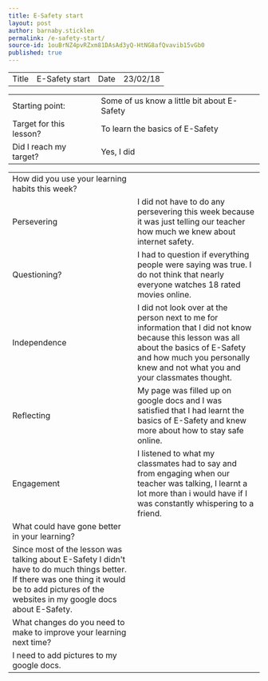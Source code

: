 ```yaml
---
title: E-Safety start
layout: post
author: barnaby.sticklen
permalink: /e-safety-start/
source-id: 1ouBrNZ4pvRZxm81DAsAd3yQ-HtNG8afQvavib15vGb0
published: true
---
```

<table>
  <tr>
    <td>Title</td>
    <td>E-Safety start</td>
    <td>Date</td>
    <td>23/02/18</td>
  </tr>
</table>


<table>
  <tr>
    <td>Starting point:</td>
    <td>Some of us know a little bit about E-Safety</td>
  </tr>
  <tr>
    <td>Target for this lesson?</td>
    <td>To learn the basics of E-Safety</td>
  </tr>
  <tr>
    <td>Did I reach my target? </td>
    <td>Yes, I did</td>
  </tr>
</table>


<table>
  <tr>
    <td>How did you use your learning habits this week?</td>
    <td></td>
  </tr>
  <tr>
    <td>Persevering</td>
    <td>I did not have to do any persevering this week because it was just telling our teacher how much we knew about internet safety.</td>
  </tr>
  <tr>
    <td>Questioning?</td>
    <td>I had to question if everything people were saying was true. I do not think that nearly everyone watches 18 rated movies online.</td>
  </tr>
  <tr>
    <td>Independence</td>
    <td>I did not look over at the person next to me for information that I did not know because this lesson was all about the basics of E-Safety and how much you personally knew and not what you and your classmates thought.</td>
  </tr>
  <tr>
    <td>Reflecting</td>
    <td>My page was filled up on google docs and I was satisfied that I had learnt the basics of E-Safety and knew more about how to stay safe online.</td>
  </tr>
  <tr>
    <td>Engagement</td>
    <td>I listened to what my classmates had to say and from engaging when our teacher was talking, I learnt a lot more than i would have if I was constantly whispering to a friend.</td>
  </tr>
  <tr>
    <td>What could have gone better in your learning?</td>
    <td></td>
  </tr>
  <tr>
    <td>Since most of the lesson was talking about E-Safety I didn't have to do much things better. If there was one thing it would be to add pictures of the websites in my google docs about E-Safety.</td>
    <td></td>
  </tr>
  <tr>
    <td>What changes do you need to make to improve your learning next time?</td>
    <td></td>
  </tr>
  <tr>
    <td>I need to add pictures to my google docs.</td>
    <td></td>
  </tr>
</table>


